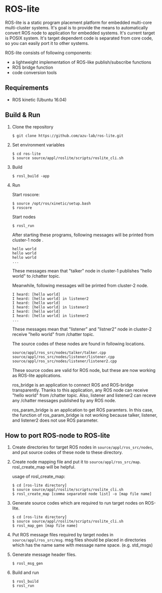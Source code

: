 # ROS-lite
ROS-lite is a static program placement platform for embedded multi-core multi-cluster systems.
It's goal is to provide the means to automatically convert ROS node to application for embedded systems.
It's current target is POSIX system.
It's target dependent code is separated from core code, so you can easily port it to other systems.

ROS-lite consists of following components:
- a lightweight implementation of ROS-like publish/subscribe functions
- ROS bridge function
- code conversion tools

## Requirements
- ROS kinetic (Ubuntu 16.04)

## Build & Run
1. Clone the repository
   ```
   $ git clone https://github.com/azu-lab/ros-lite.git
   ```
1. Set environment variables
   ```
   $ cd ros-lite
   $ source source/appl/roslite/scripts/roslite_cli.sh
   ```
1. Build
   ```
   $ rosl_build -app
   ```
1. Run

   Start roscore:
  
   ```
   $ source /opt/ros/xinetic/setup.bash
   $ roscore
   ```

   Start nodes

   ```
   $ rosl_run
   ```
   
   After starting these programs, following messages will be printed from cluster-1 node .
   ```
   hello world
   hello world
   hello world
   ...
   ```
   These messages mean that "talker" node in cluster-1 publishes "hello world" to /chatter topic.

   Meanwhile, following messages will be printed from cluster-2 node.
   ```
   I heard: [hello world]
   I heard: [hello world] in listener2
   I heard: [hello world]
   I heard: [hello world] in listener2
   I heard: [hello world]
   I heard: [hello world] in listener2
   ...
   ```
   These messages mean that "listener" and "listner2" node in cluster-2 receive "hello world" from /chatter topic.

   The source codes of these nodes are found in following locations.
   ```
   source/appl/ros_src/nodes/talker/talker.cpp
   source/appl/ros_src/nodes/listener/listener.cpp
   source/appl/ros_src/nodes/listener/listener2.cpp
   ```
   These source codes are valid for ROS node, but these are now working as ROS-lite applications.

   ros_bridge is an application to connect ROS and ROS-bridge transparently.
   Thanks to this application, any ROS node can receive "hello world" from /chatter topic.
   Also, listener and listener2 can receve any /chatter messages published by any ROS node.

   ros_param_bridge is an application to get ROS paramters. In this case, the function of ros_param_bridge is not working because talker, listener, and listener2 does not use ROS parameter.

## How to port ROS-node to ROS-lite

1. Create directories for target ROS nodes in ```source/appl/ros_src/nodes```, and put source codes of these node to these directory.
1. Create node mapping file and put it to ```source/appl/ros_src/map```.
   rosl_create_map will be helpful.

   usage of rosl_create_map:
   ```
   $ cd [ros-lite directory]
   $ source source/appl/roslite/scripts/roslite_cli.sh
   $ rosl_create_map [comma separated node list] -o [map file name]
   ```
1. Generate source codes which are required to run target nodes on ROS-lite.
   ```
   $ cd [ros-lite directory]
   $ source source/appl/roslite/scripts/roslite_cli.sh
   $ rosl_map_gen [map file name]
   ```
1. Put ROS message files required by target nodes in ```source/appl/ros_src/msg```.
   msg files should be placed in directories which has the name same with message name space. (e.g. std_msgs)
1. Generate message header files.
   ```
   $ rosl_msg_gen
   ```
1. Build and run
   ```
   $ rosl_build
   $ rosl_run
   ```


